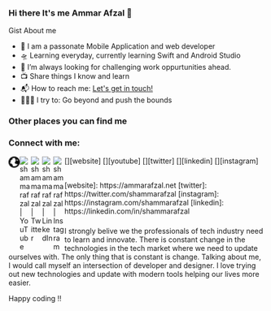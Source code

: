 ### Hi there It's me Ammar Afzal 👋


Gist About me

- 🎤 I am a passonate Mobile Application and web developer
- 🛸 Learning everyday, currently learning Swift and Android Studio
- 🌋 I’m always looking for challenging work oppurtunities ahead.
- 📺 Share things I know and learn 
- 📬 How to reach me: <a href="mailto:ammarafzal075@gmail.com">Let's get in touch!</a>
- 🧗🏾‍♀️ I try to: Go beyond and push the bounds

### Other places you can find me 

### Connect with me:

[<img align="left" alt="ammarafzal.net" width="22px" src="https://raw.githubusercontent.com/iconic/open-iconic/master/svg/globe.svg" />][website]
[<img align="left" alt="shammarafzal | YouTube" width="22px" src="https://cdn.jsdelivr.net/npm/simple-icons@v3/icons/youtube.svg" />][youtube]
[<img align="left" alt="shammarafzal | Twitter" width="22px" src="https://cdn.jsdelivr.net/npm/simple-icons@v3/icons/twitter.svg" />][twitter]
[<img align="left" alt="shammarafzal | LinkedIn" width="22px" src="https://cdn.jsdelivr.net/npm/simple-icons@v3/icons/linkedin.svg" />][linkedin]
[<img align="left" alt="shammarafzal | Instagram" width="22px" src="https://cdn.jsdelivr.net/npm/simple-icons@v3/icons/instagram.svg" />][instagram]

<br />
[website]: https://ammarafzal.net
[twitter]: https://twitter.com/shammarafzal
[instagram]: https://instagram.com/shammarafzal
[linkedin]: https://linkedin.com/in/shammarafzal



###

I strongly belive we the professionals of tech industry need to learn and innovate. There is constant change in the technologies in the tech market where we need to update ourselves with. The only thing that is constant is change. Talking about me, I would call myself an intersection of developer and designer. I love trying out new technologies and update with modern tools helping our lives more easier.

Happy coding !!

